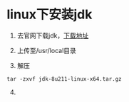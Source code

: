 # linux下安装jdk

1. 去官网下载jdk，[下载地址](https://www.oracle.com/technetwork/java/javase/downloads/index.html)

2. 上传至/usr/local目录

3. 解压
```
tar -zxvf jdk-8u211-linux-x64.tar.gz
```

4. 